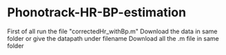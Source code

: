 # Phonotrack-HR-BP-estimation
First of all run the file "correctedHr_withBp.m"
Download the data in same folder or give the datapath under filename
Download all the .m file in same folder 
